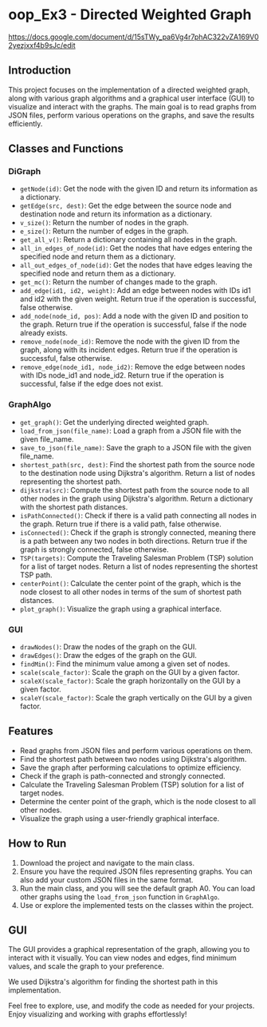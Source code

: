 # oop_Ex3 - Directed Weighted Graph
https://docs.google.com/document/d/15sTWy_pa6Vg4r7phAC322vZA169V02yezjxxf4b9sJc/edit

## Introduction
This project focuses on the implementation of a directed weighted graph, along with various graph algorithms and a graphical user interface (GUI) to visualize and interact with the graphs. The main goal is to read graphs from JSON files, perform various operations on the graphs, and save the results efficiently.

## Classes and Functions

### DiGraph
- `getNode(id)`: Get the node with the given ID and return its information as a dictionary.
- `getEdge(src, dest)`: Get the edge between the source node and destination node and return its information as a dictionary.
- `v_size()`: Return the number of nodes in the graph.
- `e_size()`: Return the number of edges in the graph.
- `get_all_v()`: Return a dictionary containing all nodes in the graph.
- `all_in_edges_of_node(id)`: Get the nodes that have edges entering the specified node and return them as a dictionary.
- `all_out_edges_of_node(id)`: Get the nodes that have edges leaving the specified node and return them as a dictionary.
- `get_mc()`: Return the number of changes made to the graph.
- `add_edge(id1, id2, weight)`: Add an edge between nodes with IDs id1 and id2 with the given weight. Return true if the operation is successful, false otherwise.
- `add_node(node_id, pos)`: Add a node with the given ID and position to the graph. Return true if the operation is successful, false if the node already exists.
- `remove_node(node_id)`: Remove the node with the given ID from the graph, along with its incident edges. Return true if the operation is successful, false otherwise.
- `remove_edge(node_id1, node_id2)`: Remove the edge between nodes with IDs node_id1 and node_id2. Return true if the operation is successful, false if the edge does not exist.

### GraphAlgo
- `get_graph()`: Get the underlying directed weighted graph.
- `load_from_json(file_name)`: Load a graph from a JSON file with the given file_name.
- `save_to_json(file_name)`: Save the graph to a JSON file with the given file_name.
- `shortest_path(src, dest)`: Find the shortest path from the source node to the destination node using Dijkstra's algorithm. Return a list of nodes representing the shortest path.
- `dijkstra(src)`: Compute the shortest path from the source node to all other nodes in the graph using Dijkstra's algorithm. Return a dictionary with the shortest path distances.
- `isPathConnected()`: Check if there is a valid path connecting all nodes in the graph. Return true if there is a valid path, false otherwise.
- `isConnected()`: Check if the graph is strongly connected, meaning there is a path between any two nodes in both directions. Return true if the graph is strongly connected, false otherwise.
- `TSP(targets)`: Compute the Traveling Salesman Problem (TSP) solution for a list of target nodes. Return a list of nodes representing the shortest TSP path.
- `centerPoint()`: Calculate the center point of the graph, which is the node closest to all other nodes in terms of the sum of shortest path distances.
- `plot_graph()`: Visualize the graph using a graphical interface.

### GUI
- `drawNodes()`: Draw the nodes of the graph on the GUI.
- `drawEdges()`: Draw the edges of the graph on the GUI.
- `findMin()`: Find the minimum value among a given set of nodes.
- `scale(scale_factor)`: Scale the graph on the GUI by a given factor.
- `scaleX(scale_factor)`: Scale the graph horizontally on the GUI by a given factor.
- `scaleY(scale_factor)`: Scale the graph vertically on the GUI by a given factor.

## Features
- Read graphs from JSON files and perform various operations on them.
- Find the shortest path between two nodes using Dijkstra's algorithm.
- Save the graph after performing calculations to optimize efficiency.
- Check if the graph is path-connected and strongly connected.
- Calculate the Traveling Salesman Problem (TSP) solution for a list of target nodes.
- Determine the center point of the graph, which is the node closest to all other nodes.
- Visualize the graph using a user-friendly graphical interface.

## How to Run
1. Download the project and navigate to the main class.
2. Ensure you have the required JSON files representing graphs. You can also add your custom JSON files in the same format.
3. Run the main class, and you will see the default graph A0. You can load other graphs using the `load_from_json` function in `GraphAlgo`.
4. Use or explore the implemented tests on the classes within the project.

## GUI
The GUI provides a graphical representation of the graph, allowing you to interact with it visually. You can view nodes and edges, find minimum values, and scale the graph to your preference.

We used Dijkstra's algorithm for finding the shortest path in this implementation.

Feel free to explore, use, and modify the code as needed for your projects. Enjoy visualizing and working with graphs effortlessly!
